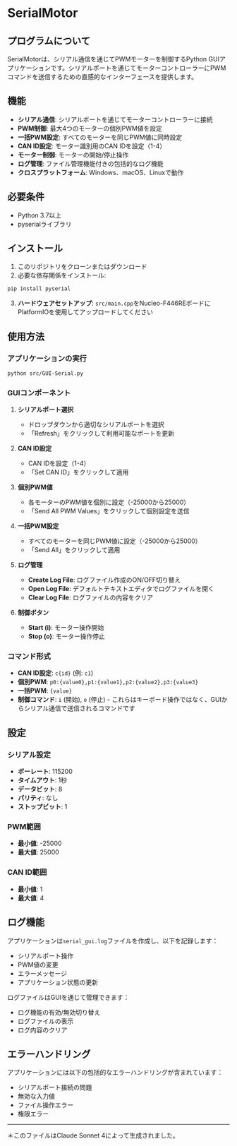 # SerialMotor

## プログラムについて

SerialMotorは、シリアル通信を通じてPWMモーターを制御するPython GUIアプリケーションです。シリアルポートを通じてモーターコントローラーにPWMコマンドを送信するための直感的なインターフェースを提供します。

## 機能

- **シリアル通信**: シリアルポートを通じてモーターコントローラーに接続
- **PWM制御**: 最大4つのモーターの個別PWM値を設定
- **一括PWM設定**: すべてのモーターを同じPWM値に同時設定
- **CAN ID設定**: モーター識別用のCAN IDを設定（1-4）
- **モーター制御**: モーターの開始/停止操作
- **ログ管理**: ファイル管理機能付きの包括的なログ機能
- **クロスプラットフォーム**: Windows、macOS、Linuxで動作

## 必要条件

- Python 3.7以上
- pyserialライブラリ

## インストール

1. このリポジトリをクローンまたはダウンロード
2. 必要な依存関係をインストール:

```bash
pip install pyserial
```

3. **ハードウェアセットアップ**: `src/main.cpp`をNucleo-F446REボードにPlatformIOを使用してアップロードしてください

## 使用方法

### アプリケーションの実行

```bash
python src/GUI-Serial.py
```

### GUIコンポーネント

1. **シリアルポート選択**
   - ドロップダウンから適切なシリアルポートを選択
   - 「Refresh」をクリックして利用可能なポートを更新

2. **CAN ID設定**
   -  CAN IDを設定（1-4）
   - 「Set CAN ID」をクリックして適用

3. **個別PWM値**
   - 各モーターのPWM値を個別に設定（-25000から25000）
   - 「Send All PWM Values」をクリックして個別設定を送信

4. **一括PWM設定**
   - すべてのモーターを同じPWM値に設定（-25000から25000）
   - 「Send All」をクリックして適用

5. **ログ管理**
   - **Create Log File**: ログファイル作成のON/OFF切り替え
   - **Open Log File**: デフォルトテキストエディタでログファイルを開く
   - **Clear Log File**: ログファイルの内容をクリア

6. **制御ボタン**
   - **Start (i)**: モーター操作開始
   - **Stop (o)**: モーター操作停止

### コマンド形式

- **CAN ID設定**: `c{id}` (例: `c1`)
- **個別PWM**: `p0:{value0},p1:{value1},p2:{value2},p3:{value3}`
- **一括PWM**: `{value}`
- **制御コマンド**: `i` (開始), `o` (停止) - これらはキーボード操作ではなく、GUIからシリアル通信で送信されるコマンドです


## 設定

### シリアル設定
- **ボーレート**: 115200
- **タイムアウト**: 1秒
- **データビット**: 8
- **パリティ**: なし
- **ストップビット**: 1

### PWM範囲
- **最小値**: -25000
- **最大値**: 25000

### CAN ID範囲
- **最小値**: 1
- **最大値**: 4

## ログ機能

アプリケーションは`serial_gui.log`ファイルを作成し、以下を記録します：
- シリアルポート操作
- PWM値の変更
- エラーメッセージ
- アプリケーション状態の更新

ログファイルはGUIを通じて管理できます：
- ログ機能の有効/無効切り替え
- ログファイルの表示
- ログ内容のクリア

## エラーハンドリング

アプリケーションには以下の包括的なエラーハンドリングが含まれています：
- シリアルポート接続の問題
- 無効な入力値
- ファイル操作エラー
- 権限エラー

---

＊このファイルはClaude Sonnet 4によって生成されました。